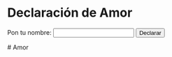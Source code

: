 <!DOCTYPE html>
<html lang="es">
<head>
<meta charset="UTF-8">
<title>Declaración de Amor</title>
<script>
function declaracionDeAmor() {
  var nombre = document.getElementById("nombre").value;
  var mensaje = "";
  if (nombre.toLowerCase() === "william") {
    for (var i = 0; i < 1000; i++) {
      mensaje += "Te amo, ";
    }
    mensaje += "Te amo.\n";
    mensaje += "Hola niño lindo hermoso, ¿cómo estás? ¿Sabes que me gustas mucho y te amo de verdad?\n";
    mensaje += "Me gustaría que en algún momento llegáramos a ser novios.\n";
    mensaje += "A veces de noche, cuando el mundo duerme, pienso en ti y me lleno de esperanza y amor.\n";
    mensaje += "¿Quieres ser mi novio? <button onclick='aceptacion()'>Sí</button> <button onclick='rechazo()'>No</button>";
  } else {
    mensaje = "Vete a la vrg plis";
  }
  document.getElementById("resultado").innerHTML = mensaje;
}

function aceptacion() {
  var mensaje = "¡Qué alegría! Mi corazón es tuyo, y juntos construiremos un futuro lleno de amor.";
  document.getElementById("resultado").innerText = mensaje;
}

function rechazo() {
  var mensaje = "Entiendo tu decisión, pero siempre estaré aquí por si cambias de opinión.";
  document.getElementById("resultado").innerText = mensaje;
}
</script>
</head>
<body>
<h1>Declaración de Amor</h1>
<label for="nombre">Pon tu nombre:</label>
<input type="text" id="nombre">
<button onclick="declaracionDeAmor()">Declarar</button>
<p id="resultado"></p>
</body>
</html>
# Amor
